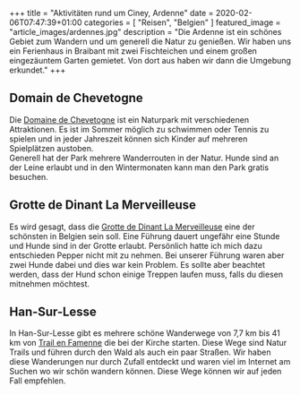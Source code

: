 +++
title =  "Aktivitäten rund um Ciney, Ardenne"
date = 2020-02-06T07:47:39+01:00
categories = [
    "Reisen",
    "Belgien"
]
featured_image = "article_images/ardennes.jpg"
description = "Die Ardenne ist ein schönes Gebiet zum Wandern und um generell die Natur zu genießen. Wir haben uns ein Ferienhaus in Braibant mit zwei Fischteichen und einem großen eingezäuntem Garten gemietet. Von dort aus haben wir dann die Umgebung erkundet."
+++

## Domain de Chevetogne
Die [Domaine de Chevetogne](http://www.domainedechevetogne.be/) ist ein Naturpark mit verschiedenen Attraktionen. Es ist im Sommer möglich zu schwimmen oder Tennis zu spielen und in jeder Jahreszeit können sich Kinder auf mehreren Spielplätzen austoben.  
Generell hat der Park mehrere Wanderrouten in der Natur. Hunde sind an der Leine erlaubt und in den Wintermonaten kann man den Park gratis besuchen.

## Grotte de Dinant La Merveilleuse
Es wird gesagt, dass die [Grotte de Dinant La Merveilleuse](https://www.valleedelameuse-tourisme.be/grotte-de-dinant-la-merveilleuse.html?lang=en) eine der schönsten in Belgien sein soll. Eine Führung dauert ungefähr eine Stunde und Hunde sind in der Grotte erlaubt. Persönlich hatte ich mich dazu entschieden Pepper nicht mit zu nehmen. Bei unserer Führung waren aber zwei Hunde dabei und dies war kein Problem. Es sollte aber beachtet werden, dass der Hund schon einige Treppen laufen muss, falls du diesen mitnehmen möchtest.

## Han-Sur-Lesse
In Han-Sur-Lesse gibt es mehrere schöne Wanderwege von 7,7 km bis 41 km von [Trail en Famenne](https://www.famenneardenne.be/en/hades_offre/trail-en-famenne/) die bei der Kirche starten. Diese Wege sind Natur Trails und führen durch den Wald als auch ein paar Straßen. Wir haben diese Wanderungen nur durch Zufall entdeckt und waren viel im Internet am Suchen wo wir schön wandern können. Diese Wege können wir auf jeden Fall empfehlen.
